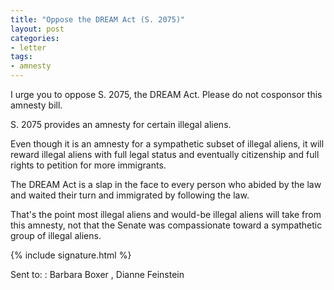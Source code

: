 ```yaml
---
title: "Oppose the DREAM Act (S. 2075)"
layout: post
categories:
- letter
tags:
- amnesty
---
```


I urge you to oppose S. 2075, the DREAM Act. Please do not cosponsor this amnesty bill.

S. 2075 provides an amnesty for certain illegal aliens.

Even though it is an amnesty for a sympathetic subset of illegal aliens, it will reward illegal aliens with full legal status and eventually citizenship and full rights to petition for more immigrants.

The DREAM Act is a slap in the face to every person who abided by the law and waited their turn and immigrated by following the law.

That's the point most illegal aliens and would-be illegal aliens will take from this amnesty, not that the Senate was compassionate toward a sympathetic group of illegal aliens.

{% include signature.html %}

Sent to:
: Barbara Boxer
, Dianne Feinstein
